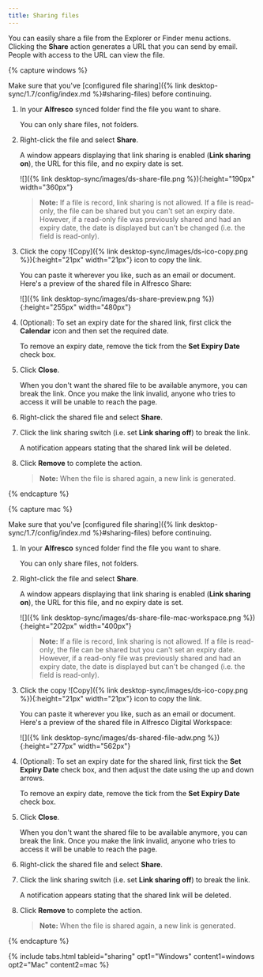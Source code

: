 ```yaml
---
title: Sharing files
---
```


You can easily share a file from the Explorer or Finder menu actions. Clicking the **Share** action generates a URL that you can send by email. People with access to the URL can view the file.

{% capture windows %}

Make sure that you've [configured file sharing]({% link desktop-sync/1.7/config/index.md %}#sharing-files) before continuing.

1. In your **Alfresco** synced folder find the file you want to share.

    You can only share files, not folders.

2. Right-click the file and select **Share**.

    A window appears displaying that link sharing is enabled (**Link sharing on**), the URL for this file, and no expiry date is set.

    ![]({% link desktop-sync/images/ds-share-file.png %}){:height="190px" width="360px"}

    > **Note:** If a file is record, link sharing is not allowed. If a file is read-only, the file can be shared but you can't set an expiry date. However, if a read-only file was previously shared and had an expiry date, the date is displayed but can't be changed (i.e. the field is read-only).

3. Click the copy ![Copy]({% link desktop-sync/images/ds-ico-copy.png %}){:height="21px" width="21px"} icon to copy the link.

    You can paste it wherever you like, such as an email or document. Here's a preview of the shared file in Alfresco Share:

    ![]({% link desktop-sync/images/ds-share-preview.png %}){:height="255px" width="480px"}

4. (Optional): To set an expiry date for the shared link, first click the **Calendar** icon and then set the required date.

    To remove an expiry date, remove the tick from the **Set Expiry Date** check box.

5. Click **Close**.

    When you don't want the shared file to be available anymore, you can break the link. Once you make the link invalid, anyone who tries to access it will be unable to reach the page.

6. Right-click the shared file and select **Share**.

7. Click the link sharing switch (i.e. set **Link sharing off**) to break the link.

    A notification appears stating that the shared link will be deleted.

8. Click **Remove** to complete the action.

    > **Note:** When the file is shared again, a new link is generated.

{% endcapture %}

{% capture mac %}

Make sure that you've [configured file sharing]({% link desktop-sync/1.7/config/index.md %}#sharing-files) before continuing.

1. In your **Alfresco** synced folder find the file you want to share.

    You can only share files, not folders.

2. Right-click the file and select **Share**.

    A window appears displaying that link sharing is enabled (**Link sharing on**), the URL for this file, and no expiry date is set.

    ![]({% link desktop-sync/images/ds-share-file-mac-workspace.png %}){:height="202px" width="400px"}

    > **Note:** If a file is record, link sharing is not allowed. If a file is read-only, the file can be shared but you can't set an expiry date. However, if a read-only file was previously shared and had an expiry date, the date is displayed but can't be changed (i.e. the field is read-only).

3. Click the copy ![Copy]({% link desktop-sync/images/ds-ico-copy.png %}){:height="21px" width="21px"} icon to copy the link.

    You can paste it wherever you like, such as an email or document. Here's a preview of the shared file in Alfresco Digital Workspace:

    ![]({% link desktop-sync/images/ds-shared-file-adw.png %}){:height="277px" width="562px"}

4. (Optional): To set an expiry date for the shared link, first tick the **Set Expiry Date** check box, and then adjust the date using the up and down arrows.

    To remove an expiry date, remove the tick from the **Set Expiry Date** check box.

5. Click **Close**.

    When you don't want the shared file to be available anymore, you can break the link. Once you make the link invalid, anyone who tries to access it will be unable to reach the page.

6. Right-click the shared file and select **Share**.

7. Click the link sharing switch (i.e. set **Link sharing off**) to break the link.

    A notification appears stating that the shared link will be deleted.

8. Click **Remove** to complete the action.

    > **Note:** When the file is shared again, a new link is generated.

{% endcapture %}

{% include tabs.html tableid="sharing" opt1="Windows" content1=windows opt2="Mac" content2=mac %}
